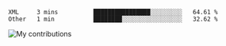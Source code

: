 <!--START_SECTION:waka-->

```text
XML     3 mins          ████████████████░░░░░░░░░   64.61 %
Other   1 min           ████████░░░░░░░░░░░░░░░░░   32.62 %
```

<!--END_SECTION:waka-->
<img src="https://github-readme-streak-stats.herokuapp.com/?user=pahas&theme=white" alt="My contributions" />

